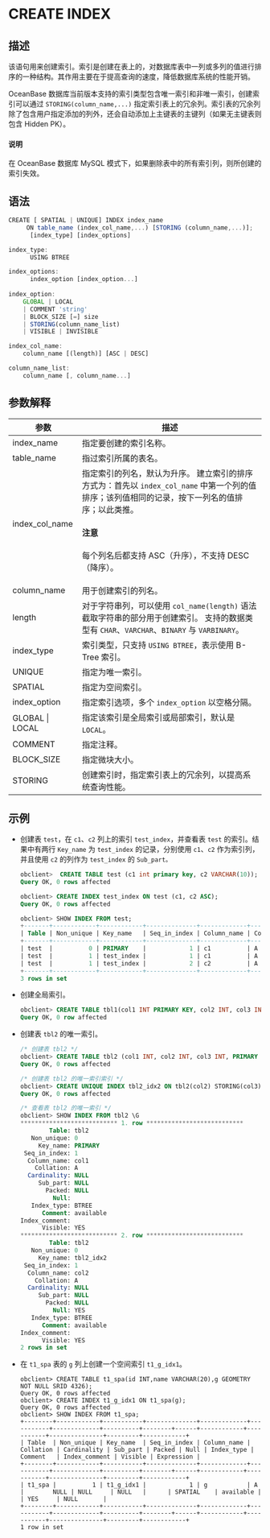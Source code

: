 # CREATE INDEX

## 描述

该语句用来创建索引。索引是创建在表上的，对数据库表中一列或多列的值进行排序的一种结构。其作用主要在于提高查询的速度，降低数据库系统的性能开销。

OceanBase 数据库当前版本支持的索引类型包含唯一索引和非唯一索引，创建索引可以通过 `STORING(column_name,...)`  指定索引表上的冗余列。索引表的冗余列除了包含用户指定添加的列外，还会自动添加上主键表的主键列（如果无主键表则包含 Hidden PK）。

  <main id="notice" type='explain'>
    <h4>说明</h4>
    <p>在 OceanBase 数据库 MySQL 模式下，如果删除表中的所有索引列，则所创建的索引失效。</p>
  </main>

## 语法

```javascript
CREATE [ SPATIAL | UNIQUE] INDEX index_name 
     ON table_name (index_col_name,...) [STORING (column_name,...)];
      [index_type] [index_options] 

index_type: 
      USING BTREE

index_options: 
      index_option [index_option...]
      
index_option: 
    GLOBAL | LOCAL
    | COMMENT 'string'
    | BLOCK_SIZE [=] size
    | STORING(column_name_list) 
    | VISIBLE | INVISIBLE

index_col_name: 
    column_name [(length)] [ASC | DESC]

column_name_list: 
    column_name [, column_name...]
```

## 参数解释

|     **参数**      |                                                             **描述**                                                              |
|-----------------|---------------------------------------------------------------------------------------------------------------------------------|
| index_name      | 指定要创建的索引名称。                                                                                                                     |
| table_name      | 指过索引所属的表名。                                                                                                                      |
| index_col_name  | 指定索引的列名，默认为升序。 建立索引的排序方式为：首先以 `index_col_name` 中第一个列的值排序；该列值相同的记录，按下一列名的值排序；以此类推。<main id="notice" type='notice'><h4>注意</h4><p> 每个列名后都支持 ASC（升序），不支持 DESC（降序）。 </p></main> |
| column_name     | 用于创建索引的列名。                                                                                                                      |
| length          | 对于字符串列，可以使用 `col_name(length)` 语法截取字符串的部分用于创建索引。 支持的数据类型有 `CHAR`、`VARCHAR`、`BINARY` 与 `VARBINARY`。              |
| index_type      | 索引类型，只支持 `USING BTREE`，表示使用 B-Tree 索引。                                                                                          |
| UNIQUE          | 指定为唯一索引。                                                                                                                        |
| SPATIAL         |指定为空间索引。|
| index_option    | 指定索引选项，多个 `index_option` 以空格分隔。                                                                                                 |
| GLOBAL \| LOCAL | 指定该索引是全局索引或局部索引，默认是 `LOCAL`。                                                                                                    |
| COMMENT         | 指定注释。                                                                                                                           |
| BLOCK_SIZE      | 指定微块大小。                                                                                                                         |
| STORING         | 创建索引时，指定索引表上的冗余列，以提高系统查询性能。                                                                                                        |

## 示例

* 创建表 `test`，在 `c1`、`c2` 列上的索引 `test_index`，并查看表 `test` 的索引。结果中有两行 `Key_name` 为 `test_index` 的记录，分别使用 `c1`、`c2` 作为索引列，并且使用 `c2` 的列作为 `test_index` 的 `Sub_part。`

  ```sql
  obclient>  CREATE TABLE test (c1 int primary key, c2 VARCHAR(10));
  Query OK, 0 rows affected 
  
  obclient> CREATE INDEX test_index ON test (c1, c2 ASC);
  Query OK, 0 rows affected 
  
  obclient> SHOW INDEX FROM test;
  +-------+------------+------------+--------------+-------------+-----------+-------------+----------+--------+------+------------+-----------+---------------+---------+
  | Table | Non_unique | Key_name   | Seq_in_index | Column_name | Collation | Cardinality | Sub_part | Packed | Null | Index_type | Comment   | Index_comment | Visible |
  +-------+------------+------------+--------------+-------------+-----------+-------------+----------+--------+------+------------+-----------+---------------+---------+
  | test  |          0 | PRIMARY    |            1 | c1          | A         |        NULL | NULL     | NULL   |      | BTREE      | available |               | YES     |
  | test  |          1 | test_index |            1 | c1          | A         |        NULL | NULL     | NULL   |      | BTREE      | available |               | YES     |
  | test  |          1 | test_index |            2 | c2          | A         |        NULL | NULL     | NULL   | YES  | BTREE      | available |               | YES     |
  +-------+------------+------------+--------------+-------------+-----------+-------------+----------+--------+------+------------+-----------+---------------+---------+
  3 rows in set
  ```

* 创建全局索引。

  ```sql
  obclient> CREATE TABLE tbl1(col1 INT PRIMARY KEY, col2 INT, col3 INT, INDEX IDX(col2) GLOBAL);
  Query OK, 0 row affected
  ```

* 创建表 `tbl2` 的唯一索引。

   ```sql
   /* 创建表 tbl2 */
   obclient> CREATE TABLE tbl2 (col1 INT, col2 INT, col3 INT, PRIMARY KEY(col1));
   Query OK, 0 rows affected

   /* 创建表 tbl2 的唯一索引索引 */
   obclient> CREATE UNIQUE INDEX tbl2_idx2 ON tbl2(col2) STORING(col3);
   Query OK, 0 rows affected

   /* 查看表 tbl2 的唯一索引 */
   obclient> SHOW INDEX FROM tbl2 \G
  *************************** 1. row ***************************
           Table: tbl2
      Non_unique: 0
        Key_name: PRIMARY
    Seq_in_index: 1
     Column_name: col1
       Collation: A
     Cardinality: NULL
        Sub_part: NULL
          Packed: NULL
            Null:
      Index_type: BTREE
         Comment: available
   Index_comment:
         Visible: YES
   *************************** 2. row ***************************
           Table: tbl2
      Non_unique: 0
        Key_name: tbl2_idx2
    Seq_in_index: 1
     Column_name: col2
       Collation: A
     Cardinality: NULL
        Sub_part: NULL
          Packed: NULL
            Null: YES
      Index_type: BTREE
         Comment: available
   Index_comment:
         Visible: YES
   2 rows in set 
  ```
  
* 在 `t1_spa` 表的 `g` 列上创建一个空间索引 `t1_g_idx1`。
  
  ```shell
  obclient> CREATE TABLE t1_spa(id INT,name VARCHAR(20),g GEOMETRY NOT NULL SRID 4326);
  Query OK, 0 rows affected
  obclient> CREATE INDEX t1_g_idx1 ON t1_spa(g);
  Query OK, 0 rows affected
  obclient> SHOW INDEX FROM t1_spa;
  +--------+------------+-----------+--------------+-------------+-----------+-------------+----------+--------+------+------------+-----------+---------------+---------+------------+
  | Table  | Non_unique | Key_name  | Seq_in_index | Column_name | Collation | Cardinality | Sub_part | Packed | Null | Index_type | Comment   | Index_comment | Visible | Expression |
  +--------+------------+-----------+--------------+-------------+-----------+-------------+----------+--------+------+------------+-----------+---------------+---------+------------+
  | t1_spa |          1 | t1_g_idx1 |            1 | g           | A         |        NULL | NULL     | NULL   |      | SPATIAL    | available |               | YES     | NULL       |
  +--------+------------+-----------+--------------+-------------+-----------+-------------+----------+--------+------+------------+-----------+---------------+---------+------------+
  1 row in set
  ```
